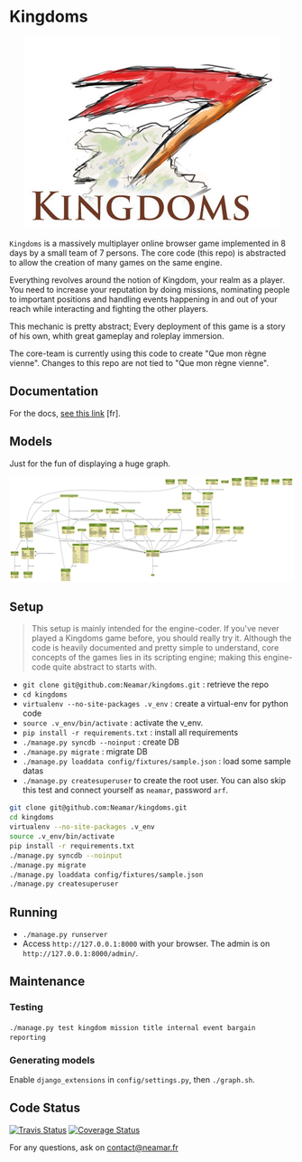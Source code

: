 Kingdoms
========

<p align="center"><img src="https://github.com/Neamar/kingdoms/blob/master/docs/kingdoms.jpg?raw=true" alt="Kingdoms." /></p>

`Kingdoms` is a massively multiplayer online browser game implemented in 8 days by a small team of 7 persons.
The core code (this repo) is abstracted to allow the creation of many games on the same engine.

Everything revolves around the notion of Kingdom, your realm as a player. You need to increase your reputation by doing missions, nominating people to important positions and handling events happening in and out of your reach while interacting and fighting the other players.

This mechanic is pretty abstract; Every deployment of this game is a story of his own, whith great gameplay and roleplay immersion.

The core-team is currently using this code to create "Que mon règne vienne".
Changes to this repo are not tied to "Que mon règne vienne".

Documentation
-------------
For the docs, [see this link](docs/readme.md) [fr].

Models
------
Just for the fun of displaying a huge graph.

![Models](https://github.com/Neamar/kingdoms/blob/master/models.png?raw=true)

Setup 
-----
> This setup is mainly intended for the engine-coder.
> If you've never played a Kingdoms game before, you should really try it. Although the code is heavily documented and pretty simple to understand, core concepts of the games lies in its scripting engine; making this engine-code quite abstract to starts with.

* `git clone git@github.com:Neamar/kingdoms.git` : retrieve the repo
* `cd kingdoms`
* `virtualenv --no-site-packages .v_env` : create a virtual-env for python code
* `source .v_env/bin/activate` : activate the v_env.
* `pip install -r requirements.txt` : install all requirements
* `./manage.py syncdb --noinput` : create DB
* `./manage.py migrate` : migrate DB
* `./manage.py loaddata config/fixtures/sample.json` : load some sample datas
* `./manage.py createsuperuser` to create the root user. You can also skip this test and connect yourself as `neamar`, password `arf`.

```sh
git clone git@github.com:Neamar/kingdoms.git
cd kingdoms
virtualenv --no-site-packages .v_env
source .v_env/bin/activate
pip install -r requirements.txt
./manage.py syncdb --noinput
./manage.py migrate
./manage.py loaddata config/fixtures/sample.json
./manage.py createsuperuser
```

Running
-------
* `./manage.py runserver`
* Access `http://127.0.0.1:8000` with your browser. The admin is on `http://127.0.0.1:8000/admin/`.

Maintenance
-----------
### Testing
`./manage.py test kingdom mission title internal event bargain reporting`

### Generating models
Enable `django_extensions` in `config/settings.py`, then `./graph.sh`.

Code Status
-----------

[![Travis Status](https://api.travis-ci.org/Neamar/kingdoms.png)](https://travis-ci.org/Neamar/kingdoms)
[![Coverage Status](https://coveralls.io/repos/Neamar/kingdoms/badge.png?branch=master)](https://coveralls.io/r/Neamar/kingdoms?branch=master)

For any questions, ask on contact@neamar.fr
